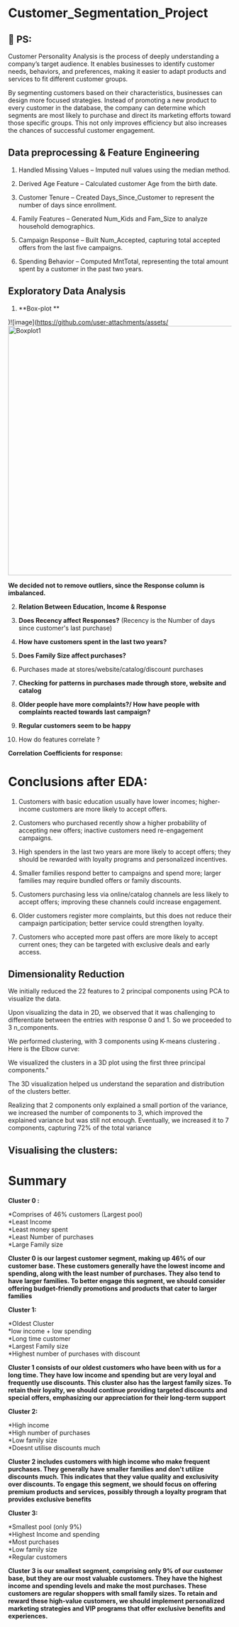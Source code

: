 # Customer_Segmentation_Project

## 🎯 PS:
 
   Customer Personality Analysis is the process of deeply understanding a company’s target audience. It enables businesses to identify customer needs, behaviors, and preferences, making it easier to adapt products and services to fit different customer groups.

By segmenting customers based on their characteristics, businesses can design more focused strategies. Instead of promoting a new product to every customer in the database, the company can determine which segments are most likely to purchase and direct its marketing efforts toward those specific groups. This not only improves efficiency but also increases the chances of successful customer engagement.

## Data preprocessing & Feature Engineering

1) Handled Missing Values – Imputed null values using the median method.

2) Derived Age Feature – Calculated customer Age from the birth date.

3) Customer Tenure – Created Days_Since_Customer to represent the number of days since enrollment.

4) Family Features – Generated Num_Kids and Fam_Size to analyze household demographics.

5) Campaign Response – Built Num_Accepted, capturing total accepted offers from the last five campaigns.

6) Spending Behavior – Computed MntTotal, representing the total amount spent by a customer in the past two years.

## Exploratory Data Analysis
1)  **Box-plot **
    
)![image](https://github.com/user-attachments/assets/<img width="1147" height="562" alt="Boxplot1" src="https://github.com/user-attachments/assets/89c4cbd6-abbb-4b98-987a-0e4d63d09429" />
    
   
**We decided not to remove outliers, since the Response column is imbalanced.**

2) **Relation Between Education, Income & Response**

 
3) **Does Recency affect Responses?**
   (Recency is the Number of days since customer's last purchase)

  

4) **How have customers spent in the last two years?**
   
  


5) **Does Family Size affect purchases?**

  

6) Purchases made at stores/website/catalog/discount purchases


7) **Checking for patterns in purchases made through store, website and catalog**
 
8) **Older people have more complaints?/ How have people with complaints reacted towards last campaign?**

 

9) **Regular customers seem to be happy**



10) How do features correlate ?

  

**Correlation Coefficients for response:**<br>

# Conclusions after EDA:

1) Customers with basic education usually have lower incomes; higher-income customers are more likely to accept offers.

2) Customers who purchased recently show a higher probability of accepting new offers; inactive customers need re-engagement campaigns.

3) High spenders in the last two years are more likely to accept offers; they should be rewarded with loyalty programs and personalized incentives.

4) Smaller families respond better to campaigns and spend more; larger families may require bundled offers or family discounts.

5) Customers purchasing less via online/catalog channels are less likely to accept offers; improving these channels could increase engagement.

6) Older customers register more complaints, but this does not reduce their campaign participation; better service could strengthen loyalty.

7) Customers who accepted more past offers are more likely to accept current ones; they can be targeted with exclusive deals and early access.

## Dimensionality Reduction



We initially reduced the 22 features to 2 principal components using PCA to visualize the data.


Upon visualizing the data in 2D, we observed that it was challenging to differentiate between the entries with response 0 and 1. So we proceeded to 3 n_components.



We performed clustering, with 3 components using K-means clustering . Here is the Elbow curve:



We visualized the clusters in a 3D plot using the first three principal components."



The 3D visualization helped us understand the separation and distribution of the clusters better.

Realizing that 2 components only explained a small portion of the variance, we increased the number of components to 3, which improved the explained variance but was still not enough. Eventually, we increased it to 7 components, capturing 72% of the total variance



## Visualising the clusters:


# Summary
**Cluster 0 :**

*Comprises of 46% customers (Largest pool)<br>
*Least Income<br>
*Least money spent<br>
*Least Number of purchases<br>
*Large Family size<br>

**Cluster 0 is our largest customer segment, making up 46% of our customer base. These customers generally have the lowest income and spending, along with the least number of purchases. They also tend to have larger families. To better engage this segment, we should consider offering budget-friendly promotions and products that cater to larger families**

**Cluster 1:**

*Oldest Cluster<br>
*low income + low spending<br>
*Long time customer<br>
*Largest Family size<br>
*Highest number of purchases with discount<br>

**Cluster 1 consists of our oldest customers who have been with us for a long time. They have low income and spending but are very loyal and frequently use discounts. This cluster also has the largest family sizes. To retain their loyalty, we should continue providing targeted discounts and special offers, emphasizing our appreciation for their long-term support**

**Cluster 2:**

*High income<br>
*High number of purchases<br>
*Low family size<br>
*Doesnt utilise discounts much<br>

**Cluster 2 includes customers with high income who make frequent purchases. They generally have smaller families and don't utilize discounts much. This indicates that they value quality and exclusivity over discounts. To engage this segment, we should focus on offering premium products and services, possibly through a loyalty program that provides exclusive benefits**

**Cluster 3:**

*Smallest pool (only 9%)<br>
*Highest Income and spending<br>
*Most purchases<br>
*Low family size<br>
*Regular customers<br>

**Cluster 3 is our smallest segment, comprising only 9% of our customer base, but they are our most valuable customers. They have the highest income and spending levels and make the most purchases. These customers are regular shoppers with small family sizes. To retain and reward these high-value customers, we should implement personalized marketing strategies and VIP programs that offer exclusive benefits and experiences.**

